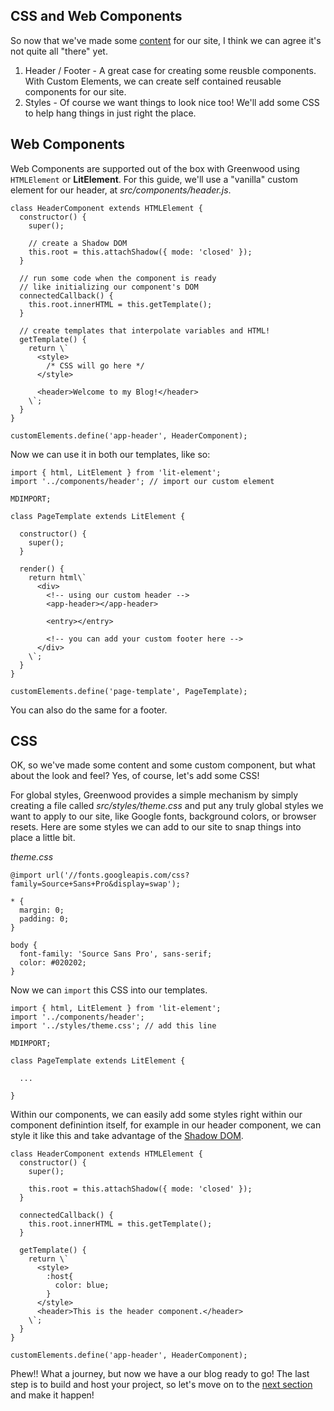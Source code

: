 ## CSS and Web Components

So now that we've made some [content](/getting-started/creating-content/) for our site, I think we can agree it's not quite all "there" yet.
1. Header / Footer - A great case for creating some reusble components. With Custom Elements, we can create self contained reusable components for our site.
1. Styles - Of course we want things to look nice too!  We'll add some CSS to help hang things in just right the place.

## Web Components
Web Components are supported out of the box with Greenwood using `HTMLElement` or **LitElement**.  For this guide, we'll use a "vanilla" custom element for our header, at _src/components/header.js_.  
```render javascript
class HeaderComponent extends HTMLElement {
  constructor() {
    super();

    // create a Shadow DOM
    this.root = this.attachShadow({ mode: 'closed' });
  }

  // run some code when the component is ready
  // like initializing our component's DOM
  connectedCallback() {
    this.root.innerHTML = this.getTemplate();
  }

  // create templates that interpolate variables and HTML!
  getTemplate() {
    return \`
      <style>
        /* CSS will go here */ 
      </style>
      
      <header>Welcome to my Blog!</header>
    \`;
  }
}

customElements.define('app-header', HeaderComponent);
```

Now we can use it in both our templates, like so:
```
import { html, LitElement } from 'lit-element';
import '../components/header'; // import our custom element

MDIMPORT;

class PageTemplate extends LitElement {

  constructor() {
    super();
  }

  render() {
    return html\`
      <div>
        <!-- using our custom header -->
        <app-header></app-header>

        <entry></entry>

        <!-- you can add your custom footer here -->
      </div>
    \`;
  }
}

customElements.define('page-template', PageTemplate);
```


You can also do the same for a footer.

## CSS
OK, so we've made some content and some custom component, but what about the look and feel? Yes, of course, let's add some CSS!

For global styles, Greenwood provides a simple mechanism by simply creating a file called _src/styles/theme.css_ and put any truly global styles we want to apply to our site, like Google fonts, background colors, or browser resets.  Here are some styles we can add to our site to snap things into place a little bit.

_theme.css_
```render css
@import url('//fonts.googleapis.com/css?family=Source+Sans+Pro&display=swap');

* {
  margin: 0;
  padding: 0;
}

body {
  font-family: 'Source Sans Pro', sans-serif;
  color: #020202;
}
```

Now we can `import` this CSS into our templates.
```render javascript
import { html, LitElement } from 'lit-element';
import '../components/header';
import '../styles/theme.css'; // add this line

MDIMPORT;

class PageTemplate extends LitElement {

  ...

}
```

Within our components, we can easily add some styles right within our component definintion itself, for example in our header component, we can style it like this and take advantage of the [Shadow DOM]().

```render javascript
class HeaderComponent extends HTMLElement {
  constructor() {
    super();

    this.root = this.attachShadow({ mode: 'closed' });
  }

  connectedCallback() {
    this.root.innerHTML = this.getTemplate();
  }

  getTemplate() {
    return \`
      <style>
        :host{
          color: blue;
        }
      </style>
      <header>This is the header component.</header>
    \`;
  }
}

customElements.define('app-header', HeaderComponent);
```

Phew!!  What a journey, but now we have a our blog ready to go!  The last step is to build  and host your project, so let's move on to the [next section](/getting-started/build-and-deploy/) and make it happen!
